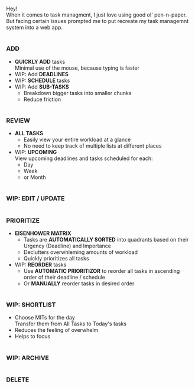 Hey! <br>
When it comes to task managment, I just love using good ol' pen-n-paper. <br>
But facing certain issues prompted me to put recreate my task managemnt system into a web app.

#

### ADD
- **QUICKLY ADD** tasks <br>
  Minimal use of the mouse, because typing is faster
- WIP: Add **DEADLINES**
- WIP: **SCHEDULE** tasks
- WIP: Add **SUB-TASKS**
  - Breakdown bigger tasks into smaller chunks
  - Reduce friction

#

### REVIEW
- **ALL TASKS**
  - Easily view your entire workload at a glance
  - No need to keep track of multiple lists at different places
- WIP: **UPCOMING** <br>
  View upcoming deadlines and tasks scheduled for each:
  - Day
  - Week
  - or Month

#

### WIP: EDIT / UPDATE

#

### PRIORITIZE
- **EISENHOWER MATRIX**
  - Tasks are **AUTOMATICALLY SORTED** into quadrants based on their Urgency (Deadline) and Importance
  - Declutters overwhleming amounts of workload
  - Quickly prioritizes all tasks
- WIP: **REORDER** tasks
  - Use **AUTOMATIC PRIORITIZOR** to reorder all tasks in ascending order of their deadline / schedule
  - Or **MANUALLY** reorder tasks in desired order

#

### WIP: SHORTLIST
- Choose MITs for the day <br>
  Transfer them from All Tasks to Today's tasks
- Reduces the feeling of overwhelm
- Helps to focus

#

### WIP: ARCHIVE

#

### DELETE
